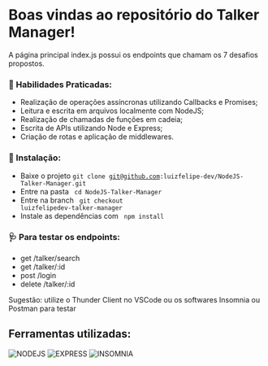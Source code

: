 # Boas vindas ao repositório do Talker Manager!

A página principal index.js possui os endpoints que chamam os 7 desafios propostos.

### :briefcase: Habilidades Praticadas:

- Realização de operações assíncronas utilizando Callbacks e Promises;
- Leitura e escrita em arquivos localmente com NodeJS;
- Realização de chamadas de funções em cadeia;
- Escrita de APIs utilizando Node e Express;
- Criação de rotas e aplicação de middlewares.

### :hammer: Instalação: 
- Baixe o projeto <code>git clone git@github.com:luizfelipe-dev/NodeJS-Talker-Manager.git</code>
- Entre na pasta <code> cd NodeJS-Talker-Manager </code>
- Entre na branch <code> git checkout luizfelipedev-talker-manager</code>
- Instale as dependências com <code> npm install </code> 

### :stethoscope: Para testar os endpoints:

- get /talker/search
- get /talker/:id
- post /login
- delete /talker/:id  

Sugestão: utilize o Thunder Client no VSCode ou os softwares Insomnia ou Postman para testar

## Ferramentas utilizadas:

![NODEJS](https://img.shields.io/badge/Node.js-339933?style=for-the-badge&logo=nodedotjs&logoColor=white) ![EXPRESS](https://img.shields.io/badge/Express.js-000000?style=for-the-badge&logo=express&logoColor=white) ![INSOMNIA](https://img.shields.io/badge/Insomnia-5849be?style=for-the-badge&logo=Insomnia&logoColor=white)
